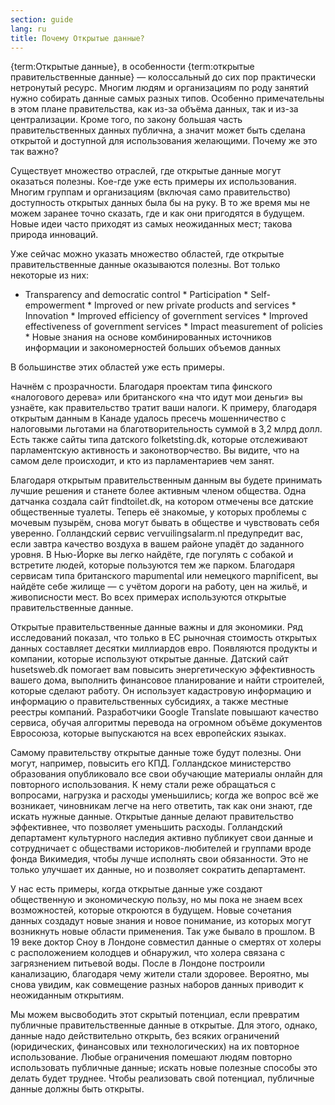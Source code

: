 ```yaml
---
section: guide
lang: ru
title: Почему Открытые данные?
---
```


{term:Открытые данные}, в особенности {term:открытые правительственные данные} — колоссальный до сих пор практически нетронутый ресурс. Многим людям и организациям по роду занятий нужно собирать данные самых разных типов. Особенно примечательны в этом плане правительства, как из-за объёма данных, так и из-за централизации. Кроме того, по закону большая часть правительственных данных публична, а значит может быть сделана открытой и доступной для использования желающими. Почему же это так важно?

Существует множество отраслей, где открытые данные могут оказаться полезны. Кое-где уже есть примеры их использования. Многим группам и организациям (включая само правительство) доступность открытых данных была бы на руку. В то же время мы не можем заранее точно сказать, где и как они пригодятся в будущем. Новые идеи часто приходят из самых неожиданных мест; такова природа инноваций.

Уже сейчас можно указать множество областей, где открытые правительственные данные оказываются полезны. Вот только некоторые из них:

-   Transparency and democratic control \* Participation \* Self-empowerment \* Improved or new private products and services \* Innovation \* Improved efficiency of government services \* Improved effectiveness of government services \* Impact measurement of policies \* Новые знания на основе комбинированных источников информации и закономерностей больших объемов данных

В большинстве этих областей уже есть примеры.

Начнём с прозрачности. Благодаря проектам типа финского «налогового дерева» или британского «на что идут мои деньги» вы узнаёте, как правительство тратит ваши налоги. К примеру, благодаря открытым данным в Канаде удалось пресечь мошенничество с налоговыми льготами на благотворительность суммой в 3,2 млрд долл. Есть также сайты типа датского folketsting.dk, которые отслеживают парламентскую активность и законотворчество. Вы видите, что на самом деле происходит, и кто из парламентариев чем занят.

Благодаря открытым правительственным данным вы будете принимать лучшие решения и станете более активным членом общества. Одна датчанка создала сайт findtoilet.dk, на котором отмечены все датские общественные туалеты. Теперь её знакомые, у которых проблемы с мочевым пузырём, снова могут бывать в обществе и чувствовать себя уверенно. Голландский сервис vervuilingsalarm.nl предупредит вас, если завтра качество воздуха в вашем районе упадёт до заданного уровня. В Нью-Йорке вы легко найдёте, где погулять с собакой и встретите людей, которые пользуются тем же парком. Благодаря сервисам типа британского mapumental или немецкого mapnificent, вы найдёте себе жилище — с учётом дороги на работу, цен на жильё, и живописности мест. Во всех примерах используются открытые правительственные данные.

Открытые правительственные данные важны и для экономики. Ряд исследований показал, что только в ЕС рыночная стоимость открытых данных составляет десятки миллиардов евро. Появляются продукты и компании, которые используют открытые данные. Датский сайт husetsweb.dk помогает вам повысить энергетическую эффективность вашего дома, выполнить финансовое планирование и найти строителей, которые сделают работу. Он использует кадастровую информацию и информацию о правительственных субсидиях, а также местные реестры компаний. Разработчики Google Translate повышают качество сервиса, обучая алгоритмы перевода на огромном объёме документов Евросоюза, которые выпускаются на всех европейских языках.

Самому правительству открытые данные тоже будут полезны. Они могут, например, повысить его КПД. Голландское министерство образования опубликовало все свои обучающие материалы онлайн для повторного использования. К нему стали реже обращаться с вопросами, нагрузка и расходы уменьшились; когда же вопрос всё же возникает, чиновникам легче на него ответить, так как они знают, где искать нужные данные. Открытые данные делают правительство эффективнее, что позволяет уменьшить расходы. Голландский департамент культурного наследия активно публикует свои данные и сотрудничает с обществами историков-любителей и группами вроде фонда Викимедия, чтобы лучше исполнять свои обязанности. Это не только улучшает их данные, но и позволяет сократить департамент.

У нас есть примеры, когда открытые данные уже создают общественную и экономическую пользу, но мы пока не знаем всех возможностей, которые откроются в будущем. Новые сочетания данных создадут новые знания и новое понимание, из которых могут возникнуть новые области применения. Так уже бывало в прошлом. В 19 веке доктор Сноу в Лондоне совместил данные о смертях от холеры с расположением колодцев и обнаружил, что холера связана с загрязнением питьевой воды. После в Лондоне построили канализацию, благодаря чему жители стали здоровее. Вероятно, мы снова увидим, как совмещение разных наборов данных приводит к неожиданным открытиям.

Мы можем высвободить этот скрытый потенциал, если превратим публичные правительственные данные в открытые. Для этого, однако, данные надо действительно открыть, без всяких ограничений (юридических, финансовых или технологических) на их повторное использование. Любые ограничения помешают людям повторно использовать публичные данные; искать новые полезные способы это делать будет труднее. Чтобы реализовать свой потенциал, публичные данные должны быть открыты.